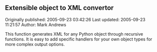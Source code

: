 ## Extensible object to XML convertor

Originally published: 2005-09-23 03:42:26
Last updated: 2005-09-23 11:21:57
Author: Mark Andrews

This function generates XML for any Python object through recursive functions. It is easy to add specific handlers for your own object types for more complex output options.